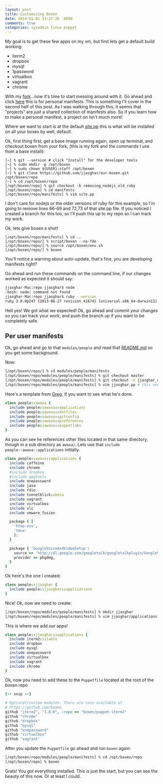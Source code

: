 ```yaml
---
layout: post
title: Customizing Boxen
date: 2014-01-01 13:27:20 -0600
comments: true
categories: sysadmin linux puppet
---
```


My goal is to get these few apps on my vm, but first lets get a default build working:

*   iterm2
*   dropbox
*   mysql
*   1password
*   virtualbox
*   vagrant
*   chrome

With my [fork](https://github.com/jjasghar/our-boxen)...now it's time to start messing around with it. Go ahead and click [here](https://github.com/jjasghar/our-boxen/tree/master/modules/people) this is for personal manifests. This is something I'll cover in the second half of this post. As I was walking through this, it seems that "projects" are just a shared collection of manifests also. So if you learn how to make a personal manifest, a project on isn't much more!

Where we want to start is at the default [site.pp](https://github.com/jjasghar/our-boxen/blob/master/manifests/site.pp) this is what will be installed on all your boxes by well, default.

Ok, first thing first, get a base image running again, open up terminal, and checkout boxen from your fork, (this is my fork and the commands I use from a base install):
```
[~] % git --version # click "Install" for the developer tools
[~] % sudo mkdir -p /opt/boxen
[~] % sudo chown ${USER}:staff /opt/boxen
[~] % git clone https://github.com/jjasghar/our-boxen.git /opt/boxen/repo
[~] % cd /opt/boxen/repo
[/opt/boxen/repo] % git checkout -b removing_nodejs_old_ruby
[/opt/boxen/repo] % cd manifests
[/opt/boxen/repo/manifests] % vim site.pp
```
I don't care for nodejs or the older versions of ruby for this example, so I'm going to remove lines 66-69 and 72,73 of that site.pp file. If you noticed I created a branch for this too, so I'll push this up to my repo so I can track my work.

Ok, lets give boxen a shot!
```
[/opt/boxen/repo/manifests] % cd ..
[/opt/boxen/repo/] % script/boxen --no-fde
[/opt/boxen/repo/] % source /opt/boxen/env.sh
[/opt/boxen/repo/] % boxen
```
You'll notice a warning about auto-update, that's fine, you are developing manifests right?

Go ahead and run these commands on the command line, if our changes worked as expected it should say:
```bash
jjasghar-Mac:repo jjasghar$ node
-bash: node: command not found
jjasghar-Mac:repo jjasghar$ ruby --version
ruby 2.0.0p247 (2013-06-27 revision 41674) [universal.x86_64-darwin13]
```
Hell yes! We got what we expected! Ok, go ahead and commit your changes so you can track your work, and push the branch up if you want to be completely safe.

## Per user manifests

Ok, go ahead and go to that `modules/people` and read that [README.md](https://github.com/jjasghar/our-boxen/tree/master/modules/people) so you get some background.

Now:
```bash
[/opt/boxen/repo/] % cd modules/people/manifests
[/opt/boxen/repo/modules/people/manifests] % git checkout master
[/opt/boxen/repo/modules/people/manifests] % git checkout -b jjasghar_manifest
[/opt/boxen/repo/modules/people/manifests] % vim jjasghar.pp # this needs to be your github account name
```
Here's a template from [Greg](https://github.com/awaxa/awaxa-boxen/blob/master/modules/people/manifests/awaxa.pp), if you want to see what he's done.
```ruby awaxa.pp
class people::awaxa {
  include people::awaxa::applications
  include people::awaxa::dotfiles
  include people::awaxa::gitconfig
  include people::awaxa::preferences
  include people::awaxa::puppetlabs
}
```
As you can see he references other files located in that same directory, though in a sub directory as `awaxa/`. Lets use that `include people::awaxa::applications` initially.
```ruby applications.pp
class people::awaxa::applications {
  include caffeine
  include chrome
  #include dropbox
  #include gpgtools
  include onepassword
  include java
  include rdio
  include tunnelblick::beta
  include vagrant
  include virtualbox
  include vlc
  include vmware_fusion

  package { [
    'htop-osx',
    'tmux'
    ]:
  }

  package { 'GoogleVoiceAndVideoSetup':
    source => 'http://dl.google.com/googletalk/googletalkplugin/GoogleVoiceAndVideoSetup.dmg',
    provider => pkgdmg,
  }
}
```
Ok here's the one I created:
```ruby jjasghar.pp
class people::jjasghar {
  include people::jjasghar::applications
}
```
Nice! Ok, now we need to create:
```bash
[/opt/boxen/repo/modules/people/manifests] % mkdir jjasghar
[/opt/boxen/repo/modules/people/manifests] % vim jjasghar/applications.pp
```

This is where we add our apps!
```ruby applications.pp
class people::jjasghar::applications {
  include iterm2::stable
  include dropbox
  include mysql
  include onepassword
  include virtualbox
  include vagrant
  include chrome
}
```

Ok, now you need to add these to the `Puppetfile` located at the root of the boxen repo
```ruby
[-- snip --]

# Optional/custom modules. There are tons available at
# https://github.com/boxen.
github "iterm2", "1.0.0", :repo => "boxen/puppet-iterm2"
github "chrome"
github "dropbox"
github "mysql"
github "onepassword"
github "virtualbox"
github "vagrant"
```

After you update the `Puppetfile` go ahead and run `boxen` again:
```bash
[/opt/boxen/repo/modules/people/manifests] % cd /opt/boxen/repo
[/opt/boxen/repo] % boxen
```

Grats! You got everything installed. This is just the start, but you can see the beauty of this now. Or at least I could.
